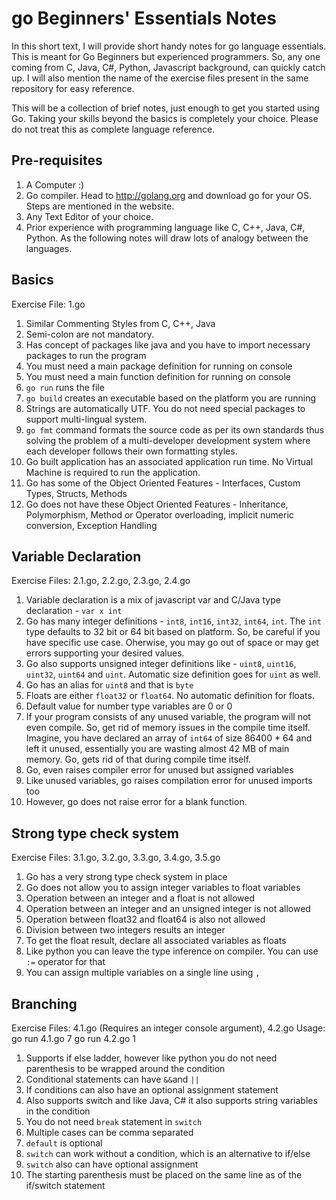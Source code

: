 # go Beginners' Essentials Notes

In this short text, I will provide short handy notes for go language essentials. This is meant for Go Beginners but experienced programmers. So, any one coming from C, Java, C#, Python, Javascript background, can quickly catch up. I will also mention the name of the exercise files present in the same repository for easy reference.

This will be a collection of brief notes, just enough to get you started using Go. Taking your skills beyond the basics is completely your choice. Please do not treat this as complete language reference.

## Pre-requisites
1. A Computer :)
1. Go compiler. Head to http://golang.org and download go for your OS. Steps are mentioned in the website.
1. Any Text Editor of your choice.
1. Prior experience with programming language like C, C++, Java, C#, Python. As the following notes will draw lots of analogy between the languages.

## Basics
Exercise File: 1.go

1. Similar Commenting Styles from C, C++, Java
1. Semi-colon are not mandatory.
1. Has concept of packages like java and you have to import necessary packages to run the program
1. You must need a main package definition for running on console
1. You must need a main function definition for running on console
1. `go run` runs the file
1. `go build` creates an executable based on the platform you are running
1. Strings are automatically UTF. You do not need special packages to support multi-lingual system.
1. `go fmt` command formats the source code as per its own standards thus solving the problem of a multi-developer development system where each developer follows their own formatting styles.
1. Go built application has an associated application run time. No Virtual Machine is required to run the application.
1. Go has some of the Object Oriented Features - Interfaces, Custom Types, Structs, Methods
1. Go does not have these Object Oriented Features - Inheritance, Polymorphism, Method or Operator overloading, implicit numeric conversion, Exception Handling

## Variable Declaration

Exercise Files: 2.1.go, 2.2.go, 2.3.go, 2.4.go

1. Variable declaration is a mix of javascript var and C/Java type declaration - `var x int` 
1. Go has many integer definitions - `int8`, `int16`, `int32`, `int64`, `int`. The `int` type defaults to 32 bit or 64 bit based on platform. So, be careful if you have specific use case. Oherwise, you may go out of space or may get errors supporting your desired values.
1. Go also supports unsigned integer definitions like - `uint8`, `uint16`, `uint32`, `uint64` and `uint`. Automatic size definition goes for `uint` as well.
1. Go has an alias for `uint8` and that is `byte`
1. Floats are either `float32` or `float64`. No automatic definition for floats.
1. Default value for number type variables are 0 or 0
1. If your program consists of any unused variable, the program will not even compile. So, get rid of memory issues in the compile time itself. Imagine, you have declared an array of `int64` of size 86400 * 64 and left it unused, essentially you are wasting almost 42 MB of main memory. Go, gets rid of that during compile time itself.
1. Go, even raises compiler error for unused but assigned variables
1. Like unused variables, go raises compilation error for unused imports too
1. However, go does not raise error for a blank function.

## Strong type check system

Exercise Files: 3.1.go, 3.2.go, 3.3.go, 3.4.go, 3.5.go

1. Go has a very strong type check system in place
1. Go does not allow you to assign integer variables to float variables
1. Operation between an integer and a float is not allowed
1. Operation between an integer and an unsigned integer is not allowed
1. Operation between float32 and float64 is also not allowed
1. Division between two integers results an integer
1. To get the float result, declare all associated variables as floats
1. Like python you can leave the type inference on compiler. You can use `:=` operator for that
1. You can assign multiple variables on a single line using `,`

## Branching

Exercise Files: 4.1.go (Requires an integer console argument), 4.2.go
Usage: go run 4.1.go 7
       go run 4.2.go 1

1. Supports if else ladder, however like python you do not need parenthesis to be wrapped around the condition
1. Conditional statements can have `&&`and `||`
1. If conditions can also have an optional assignment statement 
1. Also supports switch and like Java, C# it also supports string variables in the condition
1. You do not need `break` statement in `switch`
1. Multiple cases can be comma separated
1. `default` is optional
1. `switch` can work without a condition, which is an alternative to if/else
1. `switch` also can have optional assignment
1. The starting parenthesis must be placed on the same line as of the if/switch statement
